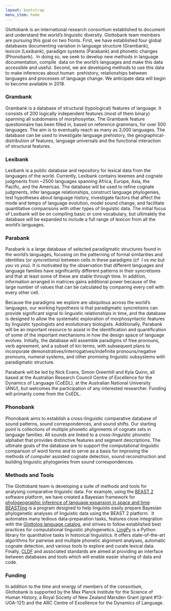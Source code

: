 ```yaml
---
layout: bootstrap
menu_item: home
---
```


<p class="lead">
Glottobank is an international research consortium established to document and 
understand the world’s linguistic diversity. Glottobank team members are 
pursuing this goal on two fronts. First, we have established four global 
databases documenting variation in language structure (Grambank), 
lexicon (Lexibank), paradigm systems (Parabank) and phonetic changes (Phonobank). 
In doing so, we seek to develop new methods in language documentation, compile 
data on the world’s languages and make this data accessible and useful. Second, 
we are developing methods to use this data to make inferences about human 
prehistory, relationships between languages and processes of language change. We anticipate data will begin to become available in 2018.
</p>


### Grambank

Grambank is a database of structural (typological) features of language. It 
consists of 200 logically independent features (most of them binary) spanning 
all subdomains of morphosyntax. The Grambank feature questionnaire has been 
filled in, based on reference grammars, for over 500 languages. The aim is to 
eventually reach as many as 3,000 languages. The database can be used to 
investigate language prehistory, the geographical-distribution of 
features, language universals and the functional interaction of structural 
features. 
<!--
To find out more, visit the Grambank website.
-->

### Lexibank

Lexibank is a public database and repository for lexical data from the languages of the 
world. Currently, Lexibank contains lexemes and cognate judgments from ~2500 languages 
spanning Africa, Europe, Asia, the Pacific, and the Americas. The database will be used to 
refine cognate judgments, infer language relationships, construct language phylogenies, 
test hypotheses about language history, investigate factors that affect the mode and 
tempo of language evolution, model sound change, and facilitate quantitative comparisons 
with other types of linguistic data. The initial focus of Lexibank will be on compiling 
basic or core vocabulary, but ultimately the database will be expanded to include a full 
range of lexicon from all the world’s languages. 
<!--
For more information on Lexibank and how to use or submit data please see the project 
website.
-->

### Parabank

Parabank is a large database of selected paradigmatic structures found in the world’s 
languages, focusing on the patterning of formal similarities and identities (or 
*syncretisms*) between cells in these paradigms (cf  *I* vs *me* but *you* vs *you*). It is 
motivated by the observation that different languages and language families have 
significantly different patterns in their syncretisms and that at least some of these are 
stable through time. In addition, information arranged in matrices gains additional power 
because of the large number of values that can be calculated by comparing every cell with 
every other cell.  

Because the paradigms we explore are ubiquitous across the world’s languages, our working 
hypothesis is that paradigmatic syncretisms can provide significant signal to linguistic 
relationships in time, and the database is designed to allow the systematic 
exploration of morphosyntactic features by linguistic typologists and evolutionary 
biologists. Additionally, Parabank will be an important resource to assist in the 
identification and quantification of some of the important mechanisms in how the design 
space of language evolves. Initially, the database will assemble paradigms of free 
pronouns, verb agreement, and a subset of kin terms, with subsequent plans to incorporate 
demonstratives/interrogatives/indefinite pronouns/negative pronouns, numeral systems, and 
other promising linguistic subsystems with paradigmatic structure.

Parabank will be led by Nick Evans, Simon Greenhill and Kyla Quinn, all based at the 
Australian Research Council Centre of Excellence for the Dynamics of Language (CoEDL), at 
the Australian National University (ANU), but welcomes the participation of any interested 
researcher. Funding will primarily come from the CoEDL. 
<!--
To find out more, click here.
-->

### Phonobank

Phonobank aims to establish a cross-linguistic comparative database of sound patterns, 
sound correspondences, and sound shifts. Our starting point is collections of multiple 
phonetic alignments of cognate sets in language families. All sounds are linked to a 
cross-linguistic phonetic alphabet that provides distinctive features and segment 
descriptions. The ultimate goals of the database are to support the computational 
linguistic comparison of word forms and to serve as a basis for improving the methods of 
computer assisted cognate detection, sound reconstruction and building linguistic 
phylogenies from sound correspondences.


### Methods and Tools

The Glottobank team is developing a suite of methods and tools for analysing comparative 
linguistic data. For example, using the [BEAST 2](http://www.beast2.org) software 
platform, we have created a Bayesian framework for 
[phylogeographic inference of language expansion in space and time](http://language.cs.auckland.ac.nz/). 
[BEASTling](https://github.com/lmaurits/BEASTling) is a program designed
to help linguists easily prepare Bayesian phylogenetic analyses of
linguistic data using the BEAST 2 platform.  It automates many tedious
data-preparation tasks, features close integration with the
[Glottolog language catalog](http://glottolog.org), and strives to follow established best 
practices for computational linguistic phylogenetics. 
[LingPy](http://lingpy.org) is a Python library for quantitative tasks in historical 
linguistics. It offers state-of-the-art algorithms for pairwise and multiple phonetic 
alignment analyses, automatic cognate detection, and various tools to explore and curate 
lexical data. Finally, [CLDF](https://github.com/glottobank/cldf) and associated standards 
are aimed at providing an interface between databases and tools which will enable easier 
sharing of data and code.


### Funding

In addition to the time and energy of members of the consortium, Glottobank is supported 
by the Max Planck Institute for the Science of Human History, 
a Royal Society of New Zealand Marsden Grant (grant #13-UOA-121) and 
the ARC Centre of Excellence for the Dynamics of Language.
